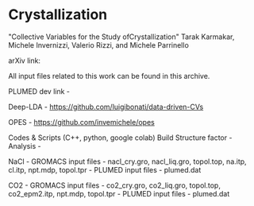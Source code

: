 # Crystallization

"Collective Variables for the Study ofCrystallization"
Tarak Karmakar, Michele Invernizzi, Valerio Rizzi, and Michele Parrinello

arXiv link: 

All input files related to this work can be found in this archive. 

PLUMED dev link - 

Deep-LDA - https://github.com/luigibonati/data-driven-CVs

OPES - https://github.com/invemichele/opes

Codes & Scripts (C++, python, google colab)
      Build Structure factor -  
      Analysis - 


NaCl 
      - GROMACS input files - nacl_cry.gro, nacl_liq.gro, topol.top, na.itp, cl.itp, npt.mdp, topol.tpr
      - PLUMED input files - plumed.dat


CO2
      - GROMACS input files - co2_cry.gro, co2_liq.gro, topol.top, co2_epm2.itp, npt.mdp, topol.tpr
      - PLUMED input files - plumed.dat
